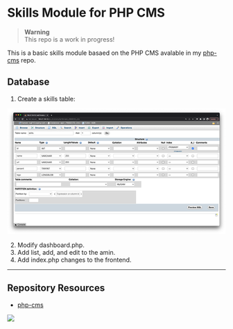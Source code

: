 # Skills Module for PHP CMS

> **Warning**  
> This repo is a work in progress!

This is a basic skills module basaed on the PHP CMS avalable in my [php-cms](https://github.com/codeadamca/php-cms) repo.

## Database

1. Create a skills table:

![Skills Table Structure](_readme/skills-table-structure.png)

2. Modify dashboard.php.
3. Add list, add, and edit to the amin. 
4. Add index.php changes to the frontend.

***

## Repository Resources

* [php-cms](https://github.com/codeadamca/php-cms)

<a href="https://codeadam.ca">
<img src="https://codeadam.ca/images/code-block.png" width="100">
</a>
